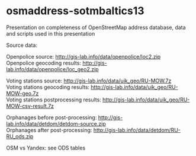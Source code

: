 osmaddress-sotmbaltics13
========================

Presentation on completeness of OpenStreetMap address database, data and scripts used in this presentation

Source data:


Openpolice source: http://gis-lab.info/data/openpolice/loc2.zip<br/>
Openpolice geocoding results: http://gis-lab.info/data/openpolice/loc_geo2.zip

Voting stations source: http://gis-lab.info/data/uik_geo/RU-MOW.7z<br/>
Voting stations geocoding results: http://gis-lab.info/data/uik_geo/RU-MOW-geo.7z<br/>
Voting stations postprocessing results: http://gis-lab.info/data/uik_geo/RU-MOW-csv-result.7z

Orphanages before post-processing: http://gis-lab.info/data/detdom/detdom-source.zip<br/>
Orphanages after post-processing: http://gis-lab.info/data/detdom/RU-RU_ods.zip

OSM vs Yandex: see ODS tables